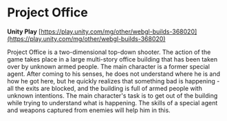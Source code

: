 # Project Office

**Unity Play** [https://play.unity.com/mg/other/webgl-builds-368020](https://play.unity.com/mg/other/webgl-builds-368020)

Project Office is a two-dimensional top-down shooter. The action of the game takes place in a large multi-story office building that has been taken over by unknown armed people. The main character is a former special agent. After coming to his senses, he does not understand where he is and how he got here, but he quickly realizes that something bad is happening - all the exits are blocked, and the building is full of armed people with unknown intentions. The main character's task is to get out of the building while trying to understand what is happening. The skills of a special agent and weapons captured from enemies will help him in this.

